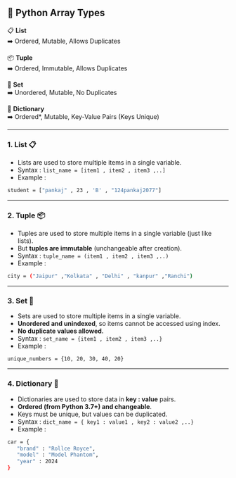 ## 📘 Python Array Types  

📋 **List**  
➡️ Ordered, Mutable, Allows Duplicates  

📦 **Tuple**  
➡️ Ordered, Immutable, Allows Duplicates  

🔗 **Set**  
➡️ Unordered, Mutable, No Duplicates  

📖 **Dictionary**  
➡️ Ordered*, Mutable, Key-Value Pairs (Keys Unique)  

---

### 1. List 📋
- Lists are used to store multiple items in a single variable.
- Syntax : ```list_name = [item1 , item2 , item3 ,..]```
- Example :
 ```bash
 student = ["pankaj" , 23 , 'B' , "124pankaj2077"] 
 ```

---

### 2. Tuple 📦

* Tuples are used to store multiple items in a single variable (just like lists).
* But **tuples are immutable** (unchangeable after creation).
* Syntax : `tuple_name = (item1 , item2 , item3 ,..)`
* Example :

```bash
city = ("Jaipur" ,"Kolkata" , "Delhi" , "kanpur" ,"Ranchi") 
```

---

### 3. Set 🔗

* Sets are used to store multiple items in a single variable.
* **Unordered and unindexed**, so items cannot be accessed using index.
* **No duplicate values allowed.**
* Syntax : `set_name = {item1 , item2 , item3 ,..}`
* Example :

```bash
unique_numbers = {10, 20, 30, 40, 20}
```

---

### 4. Dictionary 📖

* Dictionaries are used to store data in **key : value** pairs.
* **Ordered (from Python 3.7+) and changeable**.
* Keys must be unique, but values can be duplicated.
* Syntax : `dict_name = { key1 : value1 , key2 : value2 ,..}`
* Example :

```bash
car = {
   "brand" : "Rollce Royce",
   "model" : "Model Phantom",
   "year" : 2024
}
```